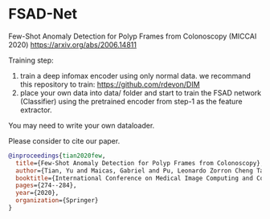 # FSAD-Net
Few-Shot Anomaly Detection for Polyp Frames from Colonoscopy (MICCAI 2020)
https://arxiv.org/abs/2006.14811


Training step: 
1. train a deep infomax encoder using only normal data. we recommand this repository to train: https://github.com/rdevon/DIM
2. place your own data into data/  folder and start to train the FSAD network (Classifier) using the pretrained encoder from step-1 as the feature extractor. 

You may need to write your own dataloader. 

Please consider to cite our paper. 

```bibtex
@inproceedings{tian2020few,
  title={Few-Shot Anomaly Detection for Polyp Frames from Colonoscopy},
  author={Tian, Yu and Maicas, Gabriel and Pu, Leonardo Zorron Cheng Tao and Singh, Rajvinder and Verjans, Johan W and Carneiro, Gustavo},
  booktitle={International Conference on Medical Image Computing and Computer-Assisted Intervention},
  pages={274--284},
  year={2020},
  organization={Springer}
}
```

